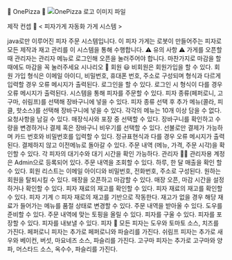 🍕 OnePizza 🍕
![OnePizza 로고 이미지 파일](https://user-images.githubusercontent.com/100855525/192179213-63a12c94-3620-40cb-b78c-a4afe8161eea.png)


제작 컨셉 🍕
< 피자가게 자동화 가게 시스템 >

java로만 이루어진 피자 주문 시스템입니다.
이 피자 가게는 로봇이 만들어주는 피자로 모든 제작과 재고 관리를 이 시스템을 통해 수행합니다.
⚠️ 유의 사항 ⚠️
가게를 오픈할때 관리자는 관리자 메뉴로 로그인해 오픈을 눌러주어야 합니다.
마찬가지로 마감을 할 때에도 마감을 꼭 눌러주세요
시나리오 📝
회원 😃
비회원은 회원가입을 할 수 있다.
회원 가입 형식은 이메일 아이디, 비밀번호, 휴대폰 번호, 주소로 구성되며 형식과 다르게 입력할 경우 오류 메시지가 출력된다.
로그인을 할 수 있다.
로그인 시 형식이 다를 경우 오류 메시지가 출력된다.
시스템을 통해 피자를 주문할 수 있다.
피자 종류(페퍼로니, 고구마, 쉬림프)를 선택해 장바구니에 넣을 수 있다.
피자 종류 선택 후 추가 메뉴(콜라, 피클, 핫소스)를 선택해 장바구니에 넣을 수 있다.
각각의 메뉴는 10개 이상 담을 수 없다.
요청사항을 남길 수 있다.
매장식사와 포장 중 선택할 수 있다.
장바구니를 확인하고 수량을 변경하거나 결제 혹은 장바구니 비우기를 선택할 수 있다.
선불로만 결제가 가능하며 카드 번호와 비밀번호를 입력할 수 있다.
정규표현식과 다를 경우 오류 메시지가 출력된다.
결제하지 않고 이전메뉴로 돌아갈 수 있다.
주문 내역 (메뉴, 가격, 주문 시각)을 확인할 수 있다.
각 피자의 대기수와 대기 시간을 확인 가능하다.
관리자 👨‍💼
관리자용 계정은 Admin으로 등록되어 있다.
주문 내역을 조회할 수 있다.
하루, 한 달 매출을 확인 할 수 있다.
회원 리스트는 이메일 아이디와 비밀번호, 전화번호, 주소로 구성된다.
원하는 회원을 탈퇴시킬 수 있다.
매장을 오픈하고 마감할 수 있다.
매장 오픈, 마감 시간을 설정하거나 확인할 수 있다.
피자 재료의 재고를 확인할 수 있다.
피자 재료의 재고를 확인할 수 있다.
피자 기계 ⏱
피자 재로의 재고를 기반으로 작동한다.
재고가 없을 경우 해당 재료가 들어가는 메뉴를 품절 상태로 변경할 수 있다.
주문 내역을 받아올 수 있다.
도우를 준비할 수 있다.
주문 내역에 맞는 토핑을 올릴 수 있다.
피자를 구울 수 있다.
피자를 포장할 수 있다.
피자를 내보낼 수 있다.
피자 🍕
모든 피자는 도우와 토마토 소스, 치즈를 가진다.
페퍼로니 피자는 추가로 페퍼로니와 파슬리를 가진다.
쉬림프 피자는 추가로 새우와 베이컨, 버섯, 마요네즈 소스, 파슬리를 가진다.
고구마 피자는 추가로 고구마와 양파, 머스타드 소스, 옥수수, 파슬리를 가진다.
